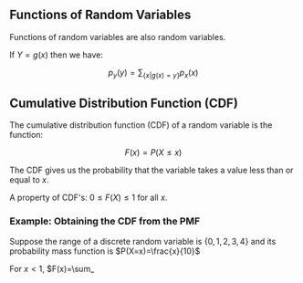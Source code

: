 ## Functions of Random Variables

Functions of random variables are also random variables.

If $Y=g(x)$ then we have:

$$
p_y(y)=\sum_{\{x|g(x)=y\}}p_x(x)
$$

## Cumulative Distribution Function (CDF)

The cumulative distribution function (CDF) of a random variable is the function:

$$
F(x)=P(X\leq x)
$$

The CDF gives us the probability that the variable takes a value less than or equal to $x$. 

A property of CDF's: $0\leq F(X)\leq 1$ for all $x$.

### Example: Obtaining the CDF from the PMF

Suppose the range of a discrete random variable is $\{0,1,2,3,4\}$ and its probability mass function is $P(X=x)=\frac{x}{10}$

For $x<1$, $F(x)=\sum_